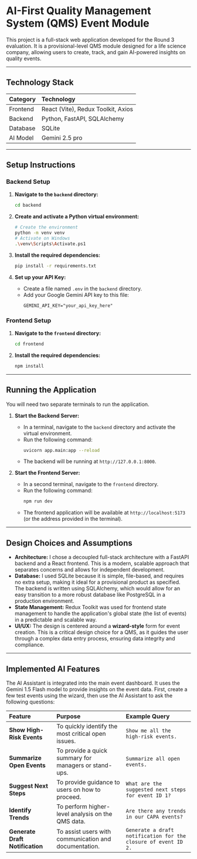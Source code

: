 # AI-First Quality Management System (QMS) Event Module

This project is a full-stack web application developed for the Round 3 evaluation. It is a provisional-level QMS module designed for a life science company, allowing users to create, track, and gain AI-powered insights on quality events.

---

## Technology Stack

| Category  | Technology                               |
| :-------- | :--------------------------------------- |
| Frontend  | React (Vite), Redux Toolkit, Axios       |
| Backend   | Python, FastAPI, SQLAlchemy              |
| Database  | SQLite                                   |
| AI Model  | Gemini 2.5 pro                           |

---

## Setup Instructions

### Backend Setup

1.  **Navigate to the `backend` directory:**
    ```bash
    cd backend
    ```

2.  **Create and activate a Python virtual environment:**
    ```bash
    # Create the environment
    python -m venv venv
    # Activate on Windows
    .\venv\Scripts\Activate.ps1
    ```

3.  **Install the required dependencies:**
    ```bash
    pip install -r requirements.txt
    ```

4.  **Set up your API Key:**
    -   Create a file named `.env` in the `backend` directory.
    -   Add your Google Gemini API key to this file:
        ```
        GEMINI_API_KEY="your_api_key_here"
        ```

### Frontend Setup

1.  **Navigate to the `frontend` directory:**
    ```bash
    cd frontend
    ```

2.  **Install the required dependencies:**
    ```bash
    npm install
    ```

---

## Running the Application

You will need two separate terminals to run the application.

1.  **Start the Backend Server:**
    -   In a terminal, navigate to the `backend` directory and activate the virtual environment.
    -   Run the following command:
        ```bash
        uvicorn app.main:app --reload
        ```
    -   The backend will be running at `http://127.0.0.1:8000`.

2.  **Start the Frontend Server:**
    -   In a second terminal, navigate to the `frontend` directory.
    -   Run the following command:
        ```bash
        npm run dev
        ```
    -   The frontend application will be available at `http://localhost:5173` (or the address provided in the terminal).

---

## Design Choices and Assumptions

-   **Architecture:** I chose a decoupled full-stack architecture with a FastAPI backend and a React frontend. This is a modern, scalable approach that separates concerns and allows for independent development.
-   **Database:** I used SQLite because it is simple, file-based, and requires no extra setup, making it ideal for a provisional product as specified. The backend is written using SQLAlchemy, which would allow for an easy transition to a more robust database like PostgreSQL in a production environment.
-   **State Management:** Redux Toolkit was used for frontend state management to handle the application's global state (the list of events) in a predictable and scalable way.
-   **UI/UX:** The design is centered around a **wizard-style** form for event creation. This is a critical design choice for a QMS, as it guides the user through a complex data entry process, ensuring data integrity and compliance.

---

## Implemented AI Features

The AI Assistant is integrated into the main event dashboard. It uses the Gemini 1.5 Flash model to provide insights on the event data. First, create a few test events using the wizard, then use the AI Assistant to ask the following questions:

| Feature                                      | Purpose                                                 | Example Query                                                 |
| :------------------------------------------- | :------------------------------------------------------ | :------------------------------------------------------------ |
| **Show High-Risk Events** | To quickly identify the most critical open issues.      | `Show me all the high-risk events.`                           |
| **Summarize Open Events** | To provide a quick summary for managers or stand-ups.   | `Summarize all open events.`                                  |
| **Suggest Next Steps** | To provide guidance to users on how to proceed.         | `What are the suggested next steps for event ID 1?`           |
| **Identify Trends** | To perform higher-level analysis on the QMS data.       | `Are there any trends in our CAPA events?`                    |
| **Generate Draft Notification** | To assist users with communication and documentation.   | `Generate a draft notification for the closure of event ID 2.` |
